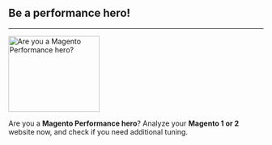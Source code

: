 ## Be a performance hero!
* * *

[<img src="{{site.static-url}}/img/coach/penguin_about.svg" class="pull-left img-big" alt="Are you a Magento Performance hero?" width="180" height="151">](https://run.mage.coach)

Are you a **Magento Performance hero**? Analyze your **Magento 1 or 2** website now, and check if you need additional tuning.
